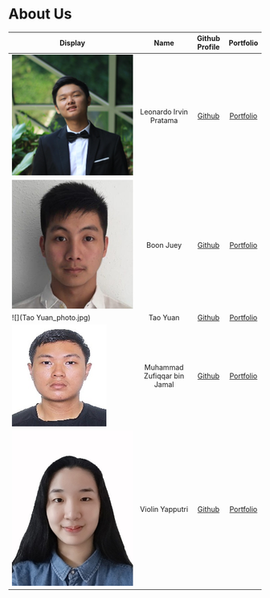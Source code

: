 # About Us

Display | Name | Github Profile | Portfolio 
--------|:----:|:--------------:|:---------:
![](irvin.jpg) | Leonardo Irvin Pratama | [Github](https://github.com/L-Irvin) | [Portfolio](team/leonardoirvinpratama.md)
![](Koh%20Boon%20Juey.jpg) | Boon Juey | [Github](https://github.com/boonjuey) | [Portfolio](team/johndoe.md)
![](Tao Yuan_photo.jpg) | Tao Yuan | [Github](https://github.com/Tyuanyuan) | [Portfolio](team/tyuanyuan.md)
![](zufiqqar.jpg) | Muhammad Zufiqqar bin Jamal | [Github](https://github.com/Zufiqqar) | [Portfolio](team/zufiqqar.md)
![](violin.jpg) | Violin Yapputri | [Github](https://github.com/violinyap) | [Portfolio](team/violinyap.md)
